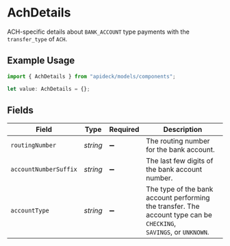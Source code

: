 # AchDetails

ACH-specific details about `BANK_ACCOUNT` type payments with the `transfer_type` of `ACH`.

## Example Usage

```typescript
import { AchDetails } from "apideck/models/components";

let value: AchDetails = {};
```

## Fields

| Field                                                                                                              | Type                                                                                                               | Required                                                                                                           | Description                                                                                                        |
| ------------------------------------------------------------------------------------------------------------------ | ------------------------------------------------------------------------------------------------------------------ | ------------------------------------------------------------------------------------------------------------------ | ------------------------------------------------------------------------------------------------------------------ |
| `routingNumber`                                                                                                    | *string*                                                                                                           | :heavy_minus_sign:                                                                                                 | The routing number for the bank account.                                                                           |
| `accountNumberSuffix`                                                                                              | *string*                                                                                                           | :heavy_minus_sign:                                                                                                 | The last few digits of the bank account number.                                                                    |
| `accountType`                                                                                                      | *string*                                                                                                           | :heavy_minus_sign:                                                                                                 | The type of the bank account performing the transfer. The account type can be `CHECKING`,<br/>`SAVINGS`, or `UNKNOWN`. |